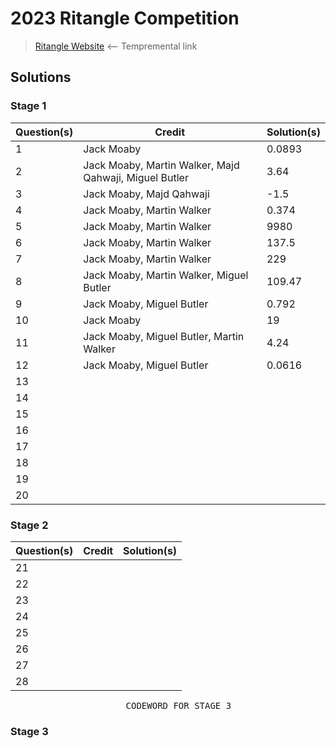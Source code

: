 # 2023 Ritangle Competition
> [Ritangle Website](https://mei.org.uk/ritangle/) ⟵ Tempremental link

## Solutions
### Stage 1
| Question(s) | Credit | Solution(s) |
|---|---|---|
| 1 | Jack Moaby | 0.0893 |
| 2 | Jack Moaby, Martin Walker, Majd Qahwaji, Miguel Butler | 3.64 |
| 3 | Jack Moaby, Majd Qahwaji | -1.5 |
| 4 | Jack Moaby, Martin Walker | 0.374 |
| 5 | Jack Moaby, Martin Walker | 9980 |
| 6 | Jack Moaby, Martin Walker | 137.5 |
| 7 | Jack Moaby, Martin Walker | 229 |
| 8 | Jack Moaby, Martin Walker, Miguel Butler | 109.47 |
| 9 | Jack Moaby, Miguel Butler| 0.792 |
| 10 | Jack Moaby | 19 |
| 11 | Jack Moaby, Miguel Butler, Martin Walker | 4.24 |
| 12 | Jack Moaby, Miguel Butler | 0.0616 |
| 13 | | |
| 14 | | |
| 15 | | |
| 16 | | |
| 17 | | |
| 18 | | |
| 19 | | |
| 20 | | |

### Stage 2
| Question(s) | Credit | Solution(s) |
|---|---|---|
| 21 | | |
| 22 | | |
| 23 | | |
| 24 | | |
| 25 | | |
| 26 | | |
| 27 | | |
| 28 | | |

<pre align="center">
    CODEWORD FOR STAGE 3
</pre>

### Stage 3
